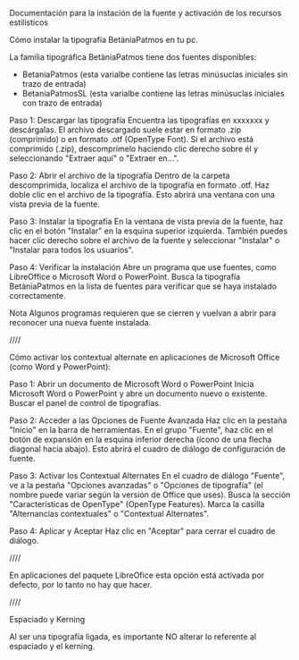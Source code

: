 Documentación para la instación de la fuente y activación de los recursos estilísticos

Cómo instalar la tipografía BetàniaPatmos en tu pc.

La familia tipográfica BetàniaPatmos tiene dos fuentes disponibles:
- BetaniaPatmos (esta varialbe contiene las letras minúsuclas iniciales sin trazo de entrada)
- BetaniaPatmosSL (esta varialbe contiene las letras minúsuclas iniciales con trazo de entrada)

Paso 1: Descargar las tipografía
Encuentra las tipografías en xxxxxxx y descárgalas.
El archivo descargado suele estar en formato .zip (comprimido) o en formato .otf (OpenType Font).
Si el archivo está comprimido (.zip), descomprímelo haciendo clic derecho sobre él y seleccionando "Extraer aquí" o "Extraer en...".

Paso 2: Abrir el archivo de la tipografía
Dentro de la carpeta descomprimida, localiza el archivo de la tipografía en formato .otf.
Haz doble clic en el archivo de la tipografía. Esto abrirá una ventana con una vista previa de la fuente.

Paso 3: Instalar la tipografía
En la ventana de vista previa de la fuente, haz clic en el botón "Instalar" en la esquina superior izquierda.
También puedes hacer clic derecho sobre el archivo de la fuente y seleccionar "Instalar" o "Instalar para todos los usuarios".

Paso 4: Verificar la instalación
Abre un programa que use fuentes, como LibreOffice o Microsoft Word o PowerPoint.
Busca la tipografía BetàniaPatmos en la lista de fuentes para verificar que se haya instalado correctamente.

Nota
Algunos programas requieren que se cierren y vuelvan a abrir para reconocer una nueva fuente instalada.

////

Cómo activar los contextual alternate en aplicaciones de Microsoft Office (como Word y PowerPoint):

Paso 1: Abrir un documento de Microsoft Word o PowerPoint
Inicia Microsoft Word o PowerPoint y abre un documento nuevo o existente.
Buscar el panel de control de tipografías.

Paso 2: Acceder a las Opciones de Fuente Avanzada
Haz clic en la pestaña "Inicio" en la barra de herramientas.
En el grupo "Fuente", haz clic en el botón de expansión en la esquina inferior derecha (ícono de una flecha diagonal hacia abajo). Esto abrirá el cuadro de diálogo de configuración de fuente.

Paso 3: Activar los Contextual Alternates
En el cuadro de diálogo "Fuente", ve a la pestaña "Opciones avanzadas" o "Opciones de tipografía" (el nombre puede variar según la versión de Office que uses).
Busca la sección "Características de OpenType" (OpenType Features).
Marca la casilla "Alternancias contextuales" o "Contextual Alternates".

Paso 4: Aplicar y Aceptar
Haz clic en "Aceptar" para cerrar el cuadro de diálogo.

////

En aplicaciones del paquete LibreOfice esta opción está activada por defecto, por lo tanto no hay que hacer.

////

Espaciado y Kerning

Al ser una tipografía ligada, es importante NO alterar lo referente al espaciado y el kerning.